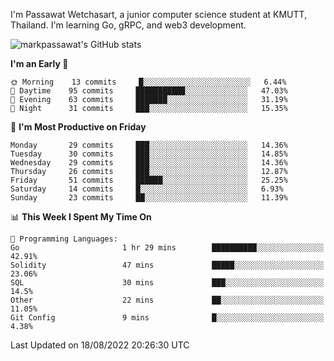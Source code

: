 
I'm Passawat Wetchasart, a junior computer science student at KMUTT, Thailand. I'm learning Go, gRPC, and web3 development.


![markpassawat's GitHub stats](https://github-readme-stats.vercel.app/api?username=markpassawat&show_icons=true&theme=radical)

<!--START_SECTION:waka-->
**I'm an Early 🐤** 

```text
🌞 Morning    13 commits     █░░░░░░░░░░░░░░░░░░░░░░░░   6.44% 
🌆 Daytime    95 commits     ███████████░░░░░░░░░░░░░░   47.03% 
🌃 Evening    63 commits     ███████░░░░░░░░░░░░░░░░░░   31.19% 
🌙 Night      31 commits     ███░░░░░░░░░░░░░░░░░░░░░░   15.35%

```
📅 **I'm Most Productive on Friday** 

```text
Monday       29 commits     ███░░░░░░░░░░░░░░░░░░░░░░   14.36% 
Tuesday      30 commits     ███░░░░░░░░░░░░░░░░░░░░░░   14.85% 
Wednesday    29 commits     ███░░░░░░░░░░░░░░░░░░░░░░   14.36% 
Thursday     26 commits     ███░░░░░░░░░░░░░░░░░░░░░░   12.87% 
Friday       51 commits     ██████░░░░░░░░░░░░░░░░░░░   25.25% 
Saturday     14 commits     █░░░░░░░░░░░░░░░░░░░░░░░░   6.93% 
Sunday       23 commits     ██░░░░░░░░░░░░░░░░░░░░░░░   11.39%

```


📊 **This Week I Spent My Time On** 

```text
💬 Programming Languages: 
Go                       1 hr 29 mins        ██████████░░░░░░░░░░░░░░░   42.91% 
Solidity                 47 mins             █████░░░░░░░░░░░░░░░░░░░░   23.06% 
SQL                      30 mins             ███░░░░░░░░░░░░░░░░░░░░░░   14.5% 
Other                    22 mins             ██░░░░░░░░░░░░░░░░░░░░░░░   11.05% 
Git Config               9 mins              █░░░░░░░░░░░░░░░░░░░░░░░░   4.38%

```


 Last Updated on 18/08/2022 20:26:30 UTC
<!--END_SECTION:waka-->

<!--
**markpassawat/markpassawat** is a ✨ _special_ ✨ repository because its `README.md` (this file) appears on your GitHub profile.

Here are some ideas to get you started:

- 🔭 I’m currently working on ...
- 🌱 I’m currently learning ...
- 👯 I’m looking to collaborate on ...
- 🤔 I’m looking for help with ...
- 💬 Ask me about ...
- 📫 How to reach me: ...
- 😄 Pronouns: He/Him
- ⚡ Fun fact: ...
-->
